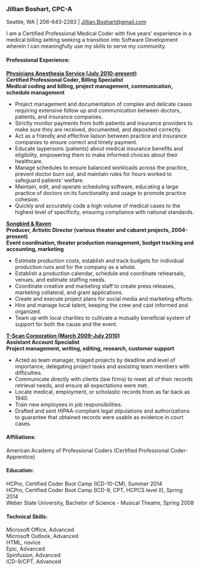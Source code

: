 ### **Jillian Boshart, CPC-A**
Seattle, WA  | 206-643-2283 | Jillian.Boshart@gmail.com

I am a Certified Professional Medical Coder with five years' experience in a medical billing setting seeking a transition into Software Development wherein I can meaningfully use my skills to serve my community. 

#### **Professional Experience:**
[**Physicians Anesthesia Service (July 2010-present)**](http://pasanes.com)  
**Certified Professional Coder, Billing Specialist**  
**Medical coding and billing, project management, communication, schedule management**

 - Project management and documentation of complex and delicate cases requiring extensive follow up and communication between doctors, patients, and insurance companies.
 - Strictly monitor payments from both patients and insurance providers to make sure they are received, documented, and deposited correctly. 
 - Act as a friendly and effective liaison between practice and insurance companies to ensure correct and timely payment. 
 - Educate laypersons (patients) about medical insurance benefits and eligibility, empowering them to make informed choices about their healthcare.
 - Manage schedules to ensure balanced workloads across the practice, prevent doctor burn out, and maintain rules for hours worked to safeguard patients' welfare.
 - Maintain, edit, and operate scheduling software, educating a large practice of doctors on its functionality and usage to promote practice cohesion.
 - Quickly and accurately code a high volume of medical cases to the highest level of specificity, ensuring compliance with national standards. 

[**Songbird & Raven**](https://www.facebook.com/songbirdandraven)  
**Producer, Artistic Director (various theater and cabaret projects, 2004-present)**  
**Event coordination, theater production management, budget tracking and accounting, marketing**  

  - Estimate production costs, establish and track budgets for individual production runs and for the company as a whole.
  - Establish a production calendar, schedule and coordinate rehearsals, venues, and estimate staffing needs.
  - Coordinate creative and marketing staff to create press releases, marketing collateral, and grant applications.
  - Create and execute project plans for social media and marketing efforts.
  - Hire and manage local talent, keeping the crew and cast informed and organized.
  - Team up with local charities to cultivate a mutually beneficial system of support for both the cause and the event.

[**T-Scan Corporation (March 2009-July 2010)**](http://www.tscan.biz/)  
**Assistant Account Specialist**  
**Project management, writing, editing, research, customer support**  

 - Acted as team manager, triaged projects by deadline and level of importance, delegating project tasks and assisting team members with difficulties.
 - Communicate directly with clients (law firms) to meet all of their records retrieval needs, and ensure all expectations were met.
 - Locate medical, employment, or scholastic records from as far back as 1940.
 - Train new employees in job responsibilities.
 - Drafted and sent HIPAA-compliant legal stipulations and authorizations to guarantee that obtained records were usable as evidence in court cases. 

#### **Affiliations:**
American Academy of Professional Coders (Certified Professional Coder-Apprentice)

#### **Education:**
HCPro, Certified Coder Boot Camp (ICD-10-CM), Summer 2014  
HCPro, Certified Coder Boot Camp (ICD-9, CPT, HCPCS level II), Spring 2014   
Weber State University, Bachelor of Science - Musical Theatre, Spring 2008

#### **Technical Skills:**
Microsoft Office, Advanced  
Microsoft Outlook, Advanced  
HTML, novice  
Epic, Advanced  
Spinfusion, Advanced  
ICD-9/CPT, Advanced   



